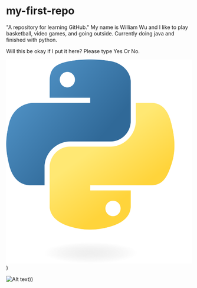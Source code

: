 # my-first-repo
"A repository for learning GitHub."
My name is William Wu and I like to play basketball, video games, and going outside. Currently doing java and finished with python. 

Will this be okay if I put it here? Please type Yes Or No.

![Alt text](https://github.com/vincentwu39/my-first-repo/blob/profile-picture/Python-logo-notext.svg.png))

![Alt text](https://github.com/williamwu48/my-first-repo/blob/profile-picture/Java_programming_language_logo.svg.png)))















